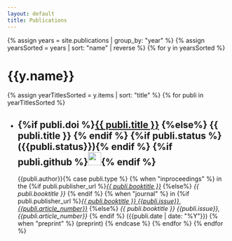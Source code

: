 ```yaml
---
layout: default
title: Publications
---
```

{% assign years = site.publications | group_by: "year" %}
{% assign yearsSorted = years | sort: "name" | reverse %}
{% for y in yearsSorted %}
# {{y.name}}
{% assign yearTitlesSorted = y.items | sort: "title" %}
{% for publi in yearTitlesSorted %}
  - ## {%if publi.doi %}[{{ publi.title }}]({{publi.doi}}) {%else%} {{ publi.title }} {% endif %} {%if publi.status %}({{publi.status}}){% endif %} {%if publi.github %}<a href="{{ publi.github }}"><img width=30em style="margin-bottom: -.25em;" src="https://github.githubassets.com/images/modules/logos_page/GitHub-Mark.png"></a>{% endif %}
    {{publi.author}}{% case publi.type %} {% when "inproceedings" %} in the {%if publi.publisher_url %}[*{{ publi.booktitle }}*]({{publi.publisher_url}}) {%else%} *{{ publi.booktitle }}* {% endif %} {% when "journal" %} in {%if publi.publisher_url %}[*{{ publi.booktitle }} {{publi.issue}}, {{publi.article_number}}*]({{publi.publisher_url}}) {%else%} *{{ publi.booktitle }} {{publi.issue}}, {{publi.article_number}}* {% endif %} ({{publi.date | date: "%Y"}}) {% when "preprint" %} (preprint) {% endcase %}
{% endfor %}
{% endfor %}